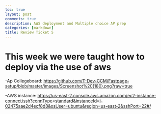 ```yaml
---
toc: true
layout: post
comments: true
description: AWS deployment and Multiple choice AP prep
categories: [markdown]
title: Review Ticket 5
--- 
```


# This week we were taught how to deploy via the use of aws 

-Ap Collegeboard: https://github.com/T-Dev-CCM/Fastpage-setup/blob/master/images/Screenshot%20(180).png?raw=true

-AWS instance: https://us-east-2.console.aws.amazon.com/ec2-instance-connect/ssh?connType=standard&instanceId=i-02475aae2d4ecf8d8&osUser=ubuntu&region=us-east-2&sshPort=22#/

 